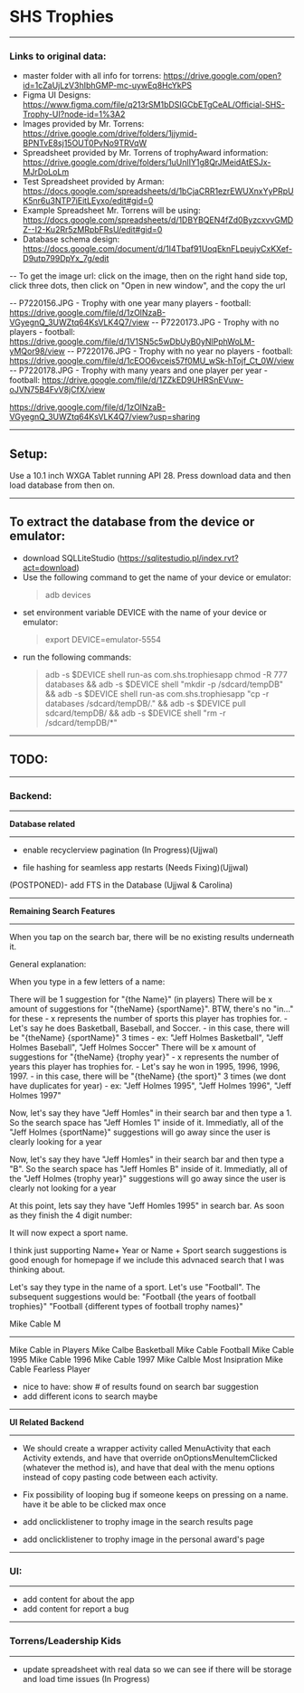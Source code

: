 # SHS Trophies 
___________________________________________________
### Links to original data:
- master folder with all info for torrens: https://drive.google.com/open?id=1cZaUjLzV3hIbhGMP-mc-uywEq8HcYkPS
- Figma UI Designs: https://www.figma.com/file/q213rSM1bDSIGCbETgCeAL/Official-SHS-Trophy-UI?node-id=1%3A2
- Images provided by Mr. Torrens: https://drive.google.com/drive/folders/1jjymid-BPNTvE8sj15OUT0PvNo9TRVqW
- Spreadsheet provided by Mr. Torrens of trophyAward information: https://drive.google.com/drive/folders/1uUnlIY1g8QrJMeidAtESJx-MJrDoLoLm
- Test Spreadsheet provided by Arman: https://docs.google.com/spreadsheets/d/1bCjaCRR1ezrEWUXnxYyPRpUK5nr6u3NTP7iEitLEyxo/edit#gid=0
- Example Spreadsheet Mr. Torrens will be using: https://docs.google.com/spreadsheets/d/1DBYBQEN4fZd0ByzcxvvGMDZ--I2-Ku2Rr5zMRpbFRsU/edit#gid=0
- Database schema design: https://docs.google.com/document/d/1I4Tbaf91UoqEknFLpeujyCxKXef-D9utp799DpYx_7g/edit

-- To get the image url: click on the image, then on the right hand side top, click three dots, then click on "Open in new window", and the copy the url


-- P7220156.JPG - Trophy with one year many players - football: https://drive.google.com/file/d/1zOlNzaB-VGyegnQ_3UWZtq64KsVLK4Q7/view
-- P7220173.JPG - Trophy with no players - football:  https://drive.google.com/file/d/1V1SN5c5wDbUyB0yNlPphWoLM-yMQor98/view
-- P7220176.JPG - Trophy with no year no players - football: https://drive.google.com/file/d/1cEOO6vceis57f0MU_wSk-hTojf_Ct_0W/view
-- P7220178.JPG - Trophy with many years and one player per year - football: https://drive.google.com/file/d/1ZZkED9UHRSnEVuw-oJVN75B4FvV8jCfX/view

https://drive.google.com/file/d/1zOlNzaB-VGyegnQ_3UWZtq64KsVLK4Q7/view?usp=sharing

___________________________________________________
## Setup:

Use a 10.1 inch WXGA Tablet running API 28. Press download data and then load database from then on.
___________________________________________________

## To extract the database from the device or emulator:

* download SQLLiteStudio (https://sqlitestudio.pl/index.rvt?act=download)
* Use the following command to get the name of your device or emulator:
    > adb devices
* set environment variable DEVICE with the name of your device or emulator:
    > export DEVICE=emulator-5554
* run the following commands:
    > adb -s $DEVICE shell run-as com.shs.trophiesapp chmod -R 777 databases &&
        adb -s $DEVICE shell "mkdir -p /sdcard/tempDB" && 
        adb -s $DEVICE shell run-as com.shs.trophiesapp "cp -r databases /sdcard/tempDB/." && 
        adb -s $DEVICE pull sdcard/tempDB/ && 
        adb -s $DEVICE shell "rm -r /sdcard/tempDB/*"

___________________________________________________

## TODO:
___________________________________________________

### Backend:
___________________________________________________
**Database related**
___________________________________________________

- enable recyclerview pagination (In Progress)(Ujjwal)
  
- file hashing for seamless app restarts (Needs Fixing)(Ujjwal)

(POSTPONED)- add FTS in the Database (Ujjwal & Carolina)
___________________________________________________
**Remaining Search Features**
___________________________________________________


When you tap on the search bar, there will be no existing results underneath it. 

General explanation:

When you type in a few letters of a name:

There will be 1 suggestion for "{the Name}" (in players)
There will be x amount of suggestions for "{theName} {sportName}". BTW, there's no "in..." for these
    - x represents the number of sports this player has trophies for. 
    - Let's say he does Basketball, Baseball, and Soccer.
    - in this case, there will be "{theName} {sportName}" 3 times 
    - ex: "Jeff Holmes Basketball", "Jeff Holmes Baseball", "Jeff Holmes Soccer"
There will be x amount of suggestions for "{theName} {trophy year}"
    - x represents the number of years this player has trophies for. 
    - Let's say he won in 1995, 1996, 1996, 1997.
    - in this case, there will be "{theName} {the sport}" 3 times  (we dont have duplicates for year) 
    - ex: "Jeff Holmes 1995", "Jeff Holmes 1996", "Jeff Holmes 1997"
    
    
Now, let's say they have "Jeff Homles" in their search bar and then type a 1. 
So the search space has  "Jeff Homles 1" inside of it.
Immediatly, all of the "Jeff Holmes {sportName}" suggestions will go away since the user is clearly looking for a year

Now, let's say they have "Jeff Homles" in their search bar and then type a "B". 
So the search space has  "Jeff Homles B" inside of it.
Immediatly, all of the "Jeff Holmes {trophy year}" suggestions will go away since the user is clearly not looking for a year

At this point, lets say they have "Jeff Homles 1995" in search bar.
As soon as they finish the 4 digit number:

It will now expect a sport name.

I think just supporting Name+ Year or Name + Sport search suggestions is good enough for homepage if we include this advnaced search that I was thinking about.


Let's say they type in the name of a sport. Let's use "Football". The subsequent suggestions would be:
"Football {the years of football trophies}"
"Football {different types of football trophy names}"


Mike Cable M
___________

Mike Cable in Players
Mike Calbe Basketball
Mike Cable Football
Mike Cable 1995
Mike Cable 1996
Mike Cable 1997
Mike Calble Most Insipration
Mike Cable Fearless Player 


- nice to have: show # of results found on search bar suggestion
- add different icons to search maybe






___________________________________________________
**UI Related Backend**
___________________________________________________

- We should create a wrapper activity called MenuActivity that each Activity extends, and have that override onOptionsMenuItemClicked (whatever the method is), and have that deal with the menu options instead of copy pasting code between each activity.

- Fix possibility of looping bug if someone keeps on pressing on a name. have it be able to be clicked max once

- add onclicklistener to trophy image in the search results page

- add onclicklistener to trophy image in the personal award's page


___________________________________________________
### UI:
___________________________________________________
- add content for about the app
- add content for report a bug
  

___________________________________________________
### Torrens/Leadership Kids
___________________________________________________

- update spreadsheet with real data so we can see if there will be storage and load time issues (In Progress)
